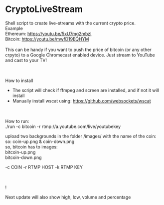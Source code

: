 # CryptoLiveStream

Shell script to create live-streams with the current crypto price.<br>
Example<br>
Ethereum: https://youtu.be/5xU7mg2mbzI <br>
Bitcoin: https://youtu.be/mwfD19EQHYM
<br><br>
This can be handy if you want to push the price of bitcoin (or any other crpyto) to a Google Chromecast enabled device.
Just stream to YouTube and cast to your TV!

<br><br>
How to install<br>
- The script will check if ffmpeg and screen are installed, and if not it will install <br>
- Manually install wscat using: https://github.com/websockets/wscat

<br><br>
How to run: <br>
./run -c bitcoin -r rtmp://a.youtube.com/live/youtubekey

upload two backgrounds in the folder /images/ with the name of the coin:  so: coin-up.png & coin-down.png<br>
so, bitcoin has to images:<br>
bitcoin-up.png<br>
bitcoin-down.png<br>

-c COIN
-r RTMP HOST
-k RTMP KEY

<br><br>!

Next update will also show high, low, volume and percentage
